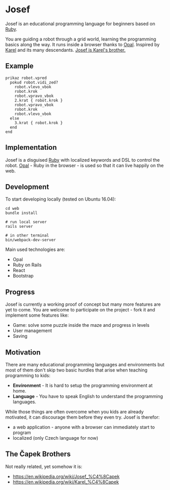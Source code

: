 # Josef

Josef is an educational programming language for beginners based on [Ruby].

You are guiding a robot through a grid world, learning the programming 
basics along the way. It runs inside a browser thanks to [Opal].
Inspired by [Karel] and its many descendants. [Josef is Karel's brother.](https://en.wikipedia.org/wiki/Brothers_%C4%8Capek)

## Example

```
prikaz robot.vpred
  pokud robot.vidi_zed?
    robot.vlevo_vbok
    robot.krok
    robot.vpravo_vbok
    2.krat { robot.krok }
    robot.vpravo_vbok
    robot.krok
    robot.vlevo_vbok
  else
    3.krat { robot.krok }
  end
end

```

## Implementation

Josef is a disguised [Ruby] with localized keywords and 
DSL to control the robot. [Opal] - Ruby
in the browser - is used so that it can live happily on the web.

## Development

To start developing locally (tested on Ubuntu 16.04):
   
    cd web
    bundle install

    # run local server
    rails server

    # in other terminal
    bin/webpack-dev-server
    
Main used technologies are:

- Opal
- Ruby on Rails
- React
- Bootstrap

## Progress

Josef is currently a working proof of concept but many more features 
are yet to come. You are welcome to participate on the project - fork
it and implement some features like:

- Game: solve some puzzle inside the maze and progress in levels
- User management
- Saving 


## Motivation

There are many educational programming languages and environments
but most of them don't skip two basic hurdles that arise
when teaching programming to kids:

- __Environment__ - It is hard to setup the programming environment at home.
- __Language__ - You have to speak English to understand the programming languages.

While those things are often overcome when you kids are already
motivated, it can discourage them before they even try. Josef is therefor:

 - a web application - anyone with a browser can immediately start to program
 - localized (only Czech language for now)

## The Čapek Brothers

Not really related, yet somehow it is:

- https://en.wikipedia.org/wiki/Josef_%C4%8Capek
- https://en.wikipedia.org/wiki/Karel_%C4%8Capek

[Opal]: https://github.com/opal/opal
[Karel]: https://en.wikipedia.org/wiki/Karel_(programming_language)
[Ruby]:  https://www.ruby-lang.org/
